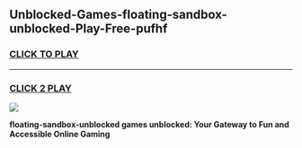 
## Unblocked-Games-floating-sandbox-unblocked-Play-Free-pufhf
<h3>
<a href="https://premium76.site?title=floating-sandbox-unblocked&ref=19M">CLICK TO PLAY</a></h3>
<hr>

<h3>
<a href="https://premium76.site?title=floating-sandbox-unblocked&ref=19M">CLICK 2 PLAY</a>
  
</h3>

<a href="https://premium76.site?title=floating-sandbox-unblocked&ref=19M"><img src="https://clearcache.store/games.png"></a>


**floating-sandbox-unblocked games unblocked: Your Gateway to Fun and Accessible Online Gaming**
